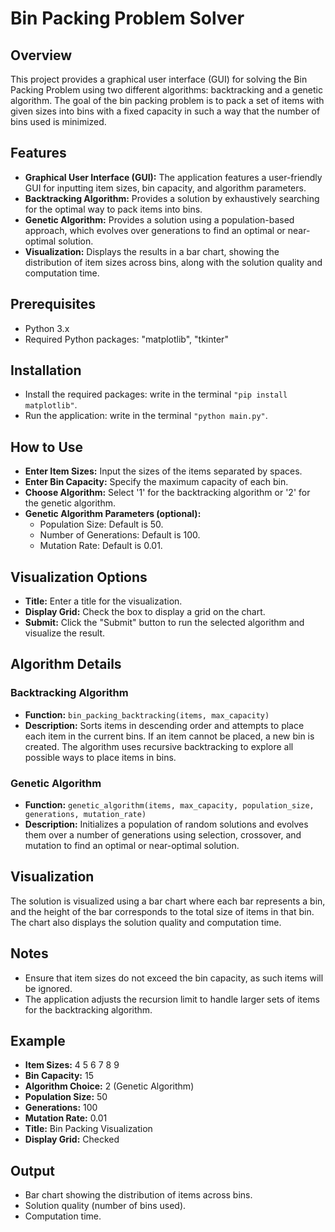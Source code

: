 # Bin Packing Problem Solver

## Overview

This project provides a graphical user interface (GUI) for solving the Bin Packing Problem using two different algorithms: backtracking and a genetic algorithm. The goal of the bin packing problem is to pack a set of items with given sizes into bins with a fixed capacity in such a way that the number of bins used is minimized.

## Features

- **Graphical User Interface (GUI):** The application features a user-friendly GUI for inputting item sizes, bin capacity, and algorithm parameters.
- **Backtracking Algorithm:** Provides a solution by exhaustively searching for the optimal way to pack items into bins.
- **Genetic Algorithm:** Provides a solution using a population-based approach, which evolves over generations to find an optimal or near-optimal solution.
- **Visualization:** Displays the results in a bar chart, showing the distribution of item sizes across bins, along with the solution quality and computation time.

## Prerequisites

- Python 3.x
- Required Python packages: "matplotlib", "tkinter"

## Installation

- Install the required packages: write in the terminal `"pip install matplotlib"`.
- Run the application: write in the terminal `"python main.py"`.

## How to Use

- **Enter Item Sizes:** Input the sizes of the items separated by spaces.
- **Enter Bin Capacity:** Specify the maximum capacity of each bin.
- **Choose Algorithm:** Select '1' for the backtracking algorithm or '2' for the genetic algorithm.
- **Genetic Algorithm Parameters (optional):**
  - Population Size: Default is 50.
  - Number of Generations: Default is 100.
  - Mutation Rate: Default is 0.01.

## Visualization Options

- **Title:** Enter a title for the visualization.
- **Display Grid:** Check the box to display a grid on the chart.
- **Submit:** Click the "Submit" button to run the selected algorithm and visualize the result.

## Algorithm Details

### Backtracking Algorithm

- **Function:** `bin_packing_backtracking(items, max_capacity)`
- **Description:** Sorts items in descending order and attempts to place each item in the current bins. If an item cannot be placed, a new bin is created. The algorithm uses recursive backtracking to explore all possible ways to place items in bins.

### Genetic Algorithm

- **Function:** `genetic_algorithm(items, max_capacity, population_size, generations, mutation_rate)`
- **Description:** Initializes a population of random solutions and evolves them over a number of generations using selection, crossover, and mutation to find an optimal or near-optimal solution.

## Visualization

The solution is visualized using a bar chart where each bar represents a bin, and the height of the bar corresponds to the total size of items in that bin. The chart also displays the solution quality and computation time.

## Notes

- Ensure that item sizes do not exceed the bin capacity, as such items will be ignored.
- The application adjusts the recursion limit to handle larger sets of items for the backtracking algorithm.

## Example

- **Item Sizes:** 4 5 6 7 8 9
- **Bin Capacity:** 15
- **Algorithm Choice:** 2 (Genetic Algorithm)
- **Population Size:** 50
- **Generations:** 100
- **Mutation Rate:** 0.01
- **Title:** Bin Packing Visualization
- **Display Grid:** Checked

## Output

- Bar chart showing the distribution of items across bins.
- Solution quality (number of bins used).
- Computation time.
